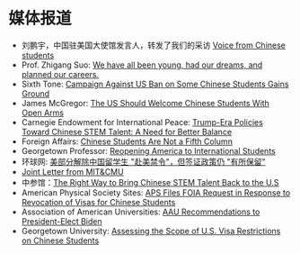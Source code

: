 # 媒体报道


- 刘鹏宇，中国驻美国大使馆发言人，转发了我们的采访 [Voice from Chinese students](https://twitter.com/SpoxCHNinUS/status/1397582046042550273?s=20)
- Prof. Zhigang Suo: [We have all been young, had our dreams, and planned our careers.](https://twitter.com/zhigangsuo/status/1397280749817106437?s=09)
- Sixth Tone: [Campaign Against US Ban on Some Chinese Students Gains Ground](https://mp.weixin.qq.com/s/cn8KTdkln7mmeUTP4rbmfA)
- James McGregor: [The US Should Welcome Chinese Students With Open Arms](https://www.linkedin.com/pulse/us-should-welcome-chinese-students-open-arms-james-mcgregor/?trackingId=5xbIA%2B9GYIHAn7p3nAA2kg%3D%3D)
- Carnegie Endowment for International Peace: [Trump-Era Policies Toward Chinese STEM Talent: A Need for Better Balance](https://carnegieendowment.org/2021/03/25/trump-era-policies-toward-chinese-stem-talent-need-for-better-balance-pub-84137)
- Foreign Affairs: [Chinese Students Are Not a Fifth Column](https://www.foreignaffairs.com/articles/united-states/2021-04-23/chinese-students-are-not-fifth-column)
- Georgetown Professor: [Reopening America to International Students](https://datacatalyst.org/wp-content/uploads/2021/04/Reopening-America-to-International-Students-V4.pdf)
- 环球网: [美部分解除中国留学生 "赴美禁令"，但签证政策仍 "有所保留"](https://m.weibo.cn/status/4631761194323781)
- [Joint Letter from MIT&CMU](https://gsc.mit.edu/wp-content/uploads/2020/12/Letter-from-Graduate-Student-Governments-on-Priorities-for-the-DHS-and-DOS-Transition-Teams.pdf)
- 中参馆：[The Right Way to Bring Chinese STEM Talent Back to the U.S](https://www.chinafile.com/reporting-opinion/viewpoint/right-way-bring-chinese-stem-talent-back-us)
- American Physical Society Sites: [APS Files FOIA Request in Response to Revocation of Visas for Chinese Students](https://www.aps.org/policy/analysis/foia-request.cfm)
- Association of American Universities: [AAU Recommendations to President-Elect Biden](https://www.aau.edu/sites/default/files/AAU-Files/Key-Issues/AAU_Recommendations_to_President-elect_Biden.pdf)
- Georgetown University: [Assessing the Scope of U.S. Visa Restrictions on Chinese Students](https://cset.georgetown.edu/publication/assessing-the-scope-of-u-s-visa-restrictions-on-chinese-students/)